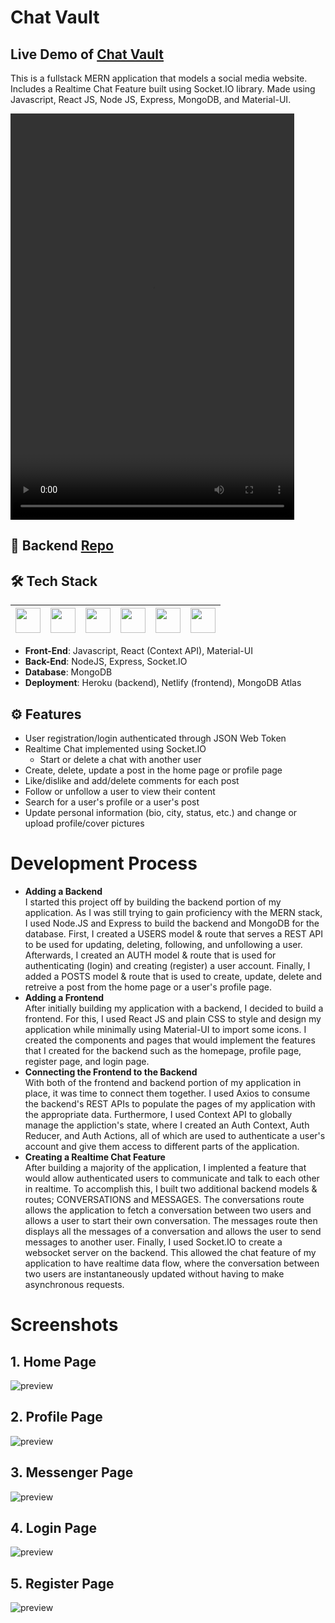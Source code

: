 # Chat Vault

## Live Demo of [Chat Vault](https://chatvault.netlify.app/)

This is a fullstack MERN application that models a social media website. Includes a Realtime Chat Feature built using Socket.IO library. Made using Javascript, React JS, Node JS, Express, MongoDB, and Material-UI. <br />

<video width="90%" height="650" controls>
  <source src="https://i.imgur.com/T77RoR0.mp4">
</video>

## 🔗 Backend [Repo](https://github.com/lazirpascual/chat-vault-backend)

## 🛠 Tech Stack

| <img src="https://cdn.jsdelivr.net/npm/simple-icons@v4/icons/javascript.svg" width="40"> | <img src="https://cdn.jsdelivr.net/npm/simple-icons@v4/icons/react.svg" width="40"> | <img src="https://cdn.jsdelivr.net/npm/simple-icons@4.25.0/icons/node-dot-js.svg" width="40"> | <img src="https://cdn.jsdelivr.net/npm/simple-icons@v4/icons/express.svg" width="40"> | <img src="https://cdn.jsdelivr.net/npm/simple-icons@v4/icons/mongodb.svg" width="40"> | <img src="https://cdn.jsdelivr.net/npm/simple-icons@v4/icons/material-ui.svg" width="40"> |
| :--------------------------------------------------------------------------------------: | :---------------------------------------------------------------------------------: | :-------------------------------------------------------------------------------------------: | ------------------------------------------------------------------------------------- | ------------------------------------------------------------------------------------- | ----------------------------------------------------------------------------------------- |

- **Front-End**: Javascript, React (Context API), Material-UI </br>
- **Back-End**: NodeJS, Express, Socket.IO </br>
- **Database**: MongoDB </br>
- **Deployment**: Heroku (backend), Netlify (frontend), MongoDB Atlas

## ⚙️ Features

- User registration/login authenticated through JSON Web Token
- Realtime Chat implemented using Socket.IO
  - Start or delete a chat with another user
- Create, delete, update a post in the home page or profile page
- Like/dislike and add/delete comments for each post
- Follow or unfollow a user to view their content
- Search for a user's profile or a user's post
- Update personal information (bio, city, status, etc.) and change or upload profile/cover pictures

# Development Process

- **Adding a Backend** <br />
  I started this project off by building the backend portion of my application. As I was still trying to gain proficiency with the MERN stack, I used Node.JS and Express to build the backend and MongoDB for the database. First, I created a USERS model & route that serves a REST API to be used for updating, deleting, following, and unfollowing a user. Afterwards, I created an AUTH model & route that is used for authenticating (login) and creating (register) a user account. Finally, I added a POSTS model & route that is used to create, update, delete and retreive a post from the home page or a user's profile page.
- **Adding a Frontend** <br />
  After initially building my application with a backend, I decided to build a frontend. For this, I used React JS and plain CSS to style and design my application while minimally using Material-UI to import some icons. I created the components and pages that would implement the features that I created for the backend such as the homepage, profile page, register page, and login page.
- **Connecting the Frontend to the Backend** <br />
  With both of the frontend and backend portion of my application in place, it was time to connect them together. I used Axios to consume the backend's REST APIs to populate the pages of my application with the appropriate data. Furthermore, I used Context API to globally manage the appliction's state, where I created an Auth Context, Auth Reducer, and Auth Actions, all of which are used to authenticate a user's account and give them access to different parts of the application.
- **Creating a Realtime Chat Feature** <br />
  After building a majority of the application, I implented a feature that would allow authenticated users to communicate and talk to each other in realtime. To accomplish this, I built two additional backend models & routes; CONVERSATIONS and MESSAGES. The conversations route allows the application to fetch a conversation between two users and allows a user to start their own conversation. The messages route then displays all the messages of a conversation and allows the user to send messages to another user. Finally, I used Socket.IO to create a websocket server on the backend. This allowed the chat feature of my application to have realtime data flow, where the conversation between two users are instantaneously updated without having to make asynchronous requests.

# Screenshots

## 1. Home Page

![preview](https://i.imgur.com/ys9L0sB.jpg)

## 2. Profile Page

![preview](https://i.imgur.com/WZTInMO.jpg)

## 3. Messenger Page

![preview](https://i.imgur.com/fp3K4JG.jpg)

## 4. Login Page

![preview](https://i.imgur.com/eJvKEP5.jpg)

## 5. Register Page

![preview](https://i.imgur.com/M2rkxgg.jpg)
